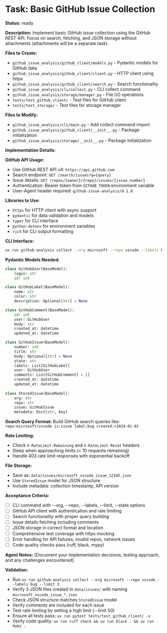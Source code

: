 # Task: Basic GitHub Issue Collection

**Status:** ready

**Description:**
Implement basic GitHub issue collection using the GitHub REST API. Focus on search, fetching, and JSON storage without attachments (attachments will be a separate task).

**Files to Create:**
- `github_issue_analysis/github_client/models.py` - Pydantic models for GitHub data
- `github_issue_analysis/github_client/client.py` - HTTP client using httpx  
- `github_issue_analysis/github_client/search.py` - Search functionality
- `github_issue_analysis/cli/collect.py` - CLI collect command
- `github_issue_analysis/storage/manager.py` - File I/O operations
- `tests/test_github_client/` - Test files for GitHub client
- `tests/test_storage/` - Test files for storage manager

**Files to Modify:**
- `github_issue_analysis/cli/main.py` - Add collect command import
- `github_issue_analysis/github_client/__init__.py` - Package initialization
- `github_issue_analysis/storage/__init__.py` - Package initialization

**Implementation Details:**

**GitHub API Usage:**
- Use GitHub REST API v4: `https://api.github.com`
- Search endpoint: `GET /search/issues?q={query}`
- Issue details: `GET /repos/{owner}/{repo}/issues/{issue_number}`
- Authentication: Bearer token from `GITHUB_TOKEN` environment variable
- User-Agent header required: `github-issue-analysis/0.1.0`

**Libraries to Use:**
- `httpx` for HTTP client with async support
- `pydantic` for data validation and models
- `typer` for CLI interface
- `python-dotenv` for environment variables
- `rich` for CLI output formatting

**CLI Interface:**
```bash
uv run github-analysis collect --org microsoft --repo vscode --labels bug --limit 5
```

**Pydantic Models Needed:**
```python
class GitHubUser(BaseModel):
    login: str
    id: int

class GitHubLabel(BaseModel):  
    name: str
    color: str
    description: Optional[str] = None

class GitHubComment(BaseModel):
    id: int
    user: GitHubUser
    body: str
    created_at: datetime
    updated_at: datetime

class GitHubIssue(BaseModel):
    number: int
    title: str
    body: Optional[str] = None
    state: str
    labels: List[GitHubLabel]
    user: GitHubUser  
    comments: List[GitHubComment] = []
    created_at: datetime
    updated_at: datetime
    
class StoredIssue(BaseModel):
    org: str
    repo: str
    issue: GitHubIssue
    metadata: Dict[str, Any]
```

**Search Query Format:**
Build GitHub search queries like: `repo:microsoft/vscode is:issue label:bug created:>2024-01-01`

**Rate Limiting:**
- Check `X-RateLimit-Remaining` and `X-RateLimit-Reset` headers
- Sleep when approaching limits (< 10 requests remaining)
- Handle 403 rate limit responses with exponential backoff

**File Storage:**
- Save as: `data/issues/microsoft_vscode_issue_12345.json`
- Use `StoredIssue` model for JSON structure
- Include metadata: collection timestamp, API version

**Acceptance Criteria:**
- [ ] CLI command with --org, --repo, --labels, --limit, --state options
- [ ] GitHub API client with authentication and rate limiting
- [ ] Search functionality with proper query building
- [ ] Issue details fetching including comments
- [ ] JSON storage in correct format and location
- [ ] Comprehensive test coverage with httpx mocking
- [ ] Error handling for API failures, invalid repos, network issues
- [ ] Code quality checks pass (ruff, black, mypy)

**Agent Notes:**
[Document your implementation decisions, testing approach, and any challenges encountered]

**Validation:**
- Run `uv run github-analysis collect --org microsoft --repo vscode --labels bug --limit 3`
- Verify 3 JSON files created in `data/issues/` with naming `microsoft_vscode_issue_*.json`
- Check JSON structure matches `StoredIssue` model
- Verify comments are included for each issue
- Test rate limiting by setting a high limit (--limit 50)
- Ensure all tests pass: `uv run pytest tests/test_github_client/ -v`
- Verify code quality: `uv run ruff check && uv run black . && uv run mypy .`